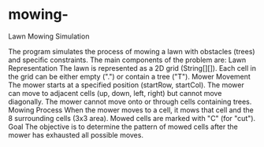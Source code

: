 # mowing-

Lawn Mowing Simulation

The program simulates the process of mowing a lawn with obstacles (trees) and specific constraints. The main components of the problem are:
Lawn Representation
The lawn is represented as a 2D grid (String[][]).
Each cell in the grid can be either empty (".") or contain a tree ("T").
Mower Movement
The mower starts at a specified position (startRow, startCol).
The mower can move to adjacent cells (up, down, left, right) but cannot move diagonally.
The mower cannot move onto or through cells containing trees.
Mowing Process
When the mower moves to a cell, it mows that cell and the 8 surrounding cells (3x3 area).
Mowed cells are marked with "C" (for "cut").
Goal
The objective is to determine the pattern of mowed cells after the mower has exhausted all possible moves.
